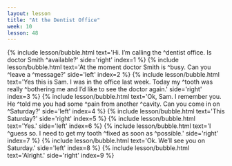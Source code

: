 ```yaml
---
layout: lesson
title: "At the Dentist Office"
week: 10
lesson: 48
---
```


{% include lesson/bubble.html text='Hi. I&rsquo;m calling the ^dentist office. Is doctor Smith ^available?' side='right' index=1 %}
{% include lesson/bubble.html text='At the moment doctor Smith is ^busy. Can you ^leave a ^message?' side='left' index=2 %}
{% include lesson/bubble.html text='Yes this is Sam. I was in the office last week. Today my ^tooth was really ^bothering me and I&rsquo;d like to see the doctor again.' side='right' index=3 %}
{% include lesson/bubble.html text='Ok, Sam. I remember you. He ^told me you had some ^pain from another ^cavity. Can you come in on ^Saturday?' side='left' index=4 %}
{% include lesson/bubble.html text='This Saturday?' side='right' index=5 %}
{% include lesson/bubble.html text='Yes.' side='left' index=6 %}
{% include lesson/bubble.html text='I ^guess so. I need to get my tooth ^fixed as soon as ^possible.' side='right' index=7 %}
{% include lesson/bubble.html text='Ok. We&rsquo;ll see you on Saturday.' side='left' index=8 %}
{% include lesson/bubble.html text='Alright.' side='right' index=9 %}
